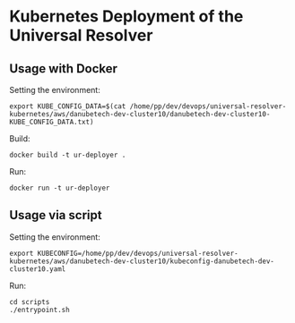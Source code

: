 # Kubernetes Deployment of the Universal Resolver

## Usage with Docker
Setting the environment:

    export KUBE_CONFIG_DATA=$(cat /home/pp/dev/devops/universal-resolver-kubernetes/aws/danubetech-dev-cluster10/danubetech-dev-cluster10-KUBE_CONFIG_DATA.txt)

Build:

    docker build -t ur-deployer .

Run:

    docker run -t ur-deployer


## Usage via script
Setting the environment:

    export KUBECONFIG=/home/pp/dev/devops/universal-resolver-kubernetes/aws/danubetech-dev-cluster10/kubeconfig-danubetech-dev-cluster10.yaml

Run:

    cd scripts
    ./entrypoint.sh